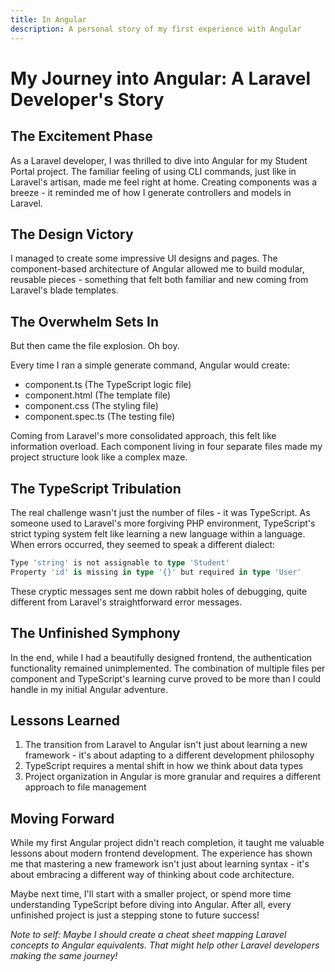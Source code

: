 ```yaml
---
title: In Angular
description: A personal story of my first experience with Angular
---
```


# My Journey into Angular: A Laravel Developer's Story

## The Excitement Phase

As a Laravel developer, I was thrilled to dive into Angular for my Student Portal project. The familiar feeling of using CLI commands, just like in Laravel's artisan, made me feel right at home. Creating components was a breeze - it reminded me of how I generate controllers and models in Laravel.

## The Design Victory

I managed to create some impressive UI designs and pages. The component-based architecture of Angular allowed me to build modular, reusable pieces - something that felt both familiar and new coming from Laravel's blade templates.

## The Overwhelm Sets In

But then came the file explosion. Oh boy.

Every time I ran a simple generate command, Angular would create:
- component.ts (The TypeScript logic file)
- component.html (The template file)
- component.css (The styling file)
- component.spec.ts (The testing file)

Coming from Laravel's more consolidated approach, this felt like information overload. Each component living in four separate files made my project structure look like a complex maze.

## The TypeScript Tribulation

The real challenge wasn't just the number of files - it was TypeScript. As someone used to Laravel's more forgiving PHP environment, TypeScript's strict typing system felt like learning a new language within a language. When errors occurred, they seemed to speak a different dialect:

```typescript
Type 'string' is not assignable to type 'Student'
Property 'id' is missing in type '{}' but required in type 'User'
```

These cryptic messages sent me down rabbit holes of debugging, quite different from Laravel's straightforward error messages.

## The Unfinished Symphony

In the end, while I had a beautifully designed frontend, the authentication functionality remained unimplemented. The combination of multiple files per component and TypeScript's learning curve proved to be more than I could handle in my initial Angular adventure.

## Lessons Learned

1. The transition from Laravel to Angular isn't just about learning a new framework - it's about adapting to a different development philosophy
2. TypeScript requires a mental shift in how we think about data types
3. Project organization in Angular is more granular and requires a different approach to file management

## Moving Forward

While my first Angular project didn't reach completion, it taught me valuable lessons about modern frontend development. The experience has shown me that mastering a new framework isn't just about learning syntax - it's about embracing a different way of thinking about code architecture.

Maybe next time, I'll start with a smaller project, or spend more time understanding TypeScript before diving into Angular. After all, every unfinished project is just a stepping stone to future success!

_Note to self: Maybe I should create a cheat sheet mapping Laravel concepts to Angular equivalents. That might help other Laravel developers making the same journey!_
